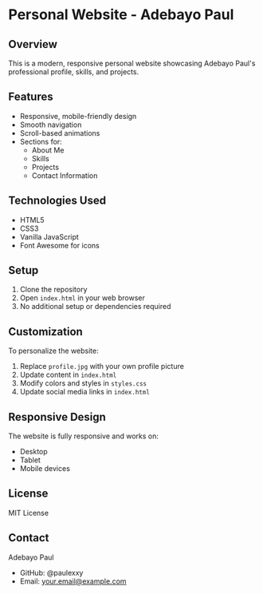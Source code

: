 # Personal Website - Adebayo Paul

## Overview
This is a modern, responsive personal website showcasing Adebayo Paul's professional profile, skills, and projects.

## Features
- Responsive, mobile-friendly design
- Smooth navigation
- Scroll-based animations
- Sections for:
  - About Me
  - Skills
  - Projects
  - Contact Information

## Technologies Used
- HTML5
- CSS3
- Vanilla JavaScript
- Font Awesome for icons

## Setup
1. Clone the repository
2. Open `index.html` in your web browser
3. No additional setup or dependencies required

## Customization
To personalize the website:
1. Replace `profile.jpg` with your own profile picture
2. Update content in `index.html`
3. Modify colors and styles in `styles.css`
4. Update social media links in `index.html`

## Responsive Design
The website is fully responsive and works on:
- Desktop
- Tablet
- Mobile devices

## License
MIT License

## Contact
Adebayo Paul
- GitHub: @paulexxy
- Email: your.email@example.com
